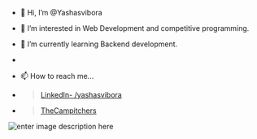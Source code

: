 - 👋 Hi, I’m @Yashasvibora
- 👀 I’m interested in Web Development and competitive programming.
- 🌱 I’m currently learning Backend development.
- 

- 📫 How to reach me...
- > [LinkedIn- /yashasvibora](https://www.linkedin.com/in/yashasvibora/)
- > [TheCampitchers](pacific-dawn-80914.herokuapp.com)




![enter image description here](https://github-readme-stats.vercel.app/api?username=Yashasvibora&&show_icons=true&title_color=ffffff&icon_color=bb2acf&text_color=daf7dc&bg_color=151515)



<!---
Yashasvibora/Yashasvibora is a ✨ special ✨ repository because its `README.md` (this file) appears on your GitHub profile.
You can click the Preview link to take a look at your changes.
--->

